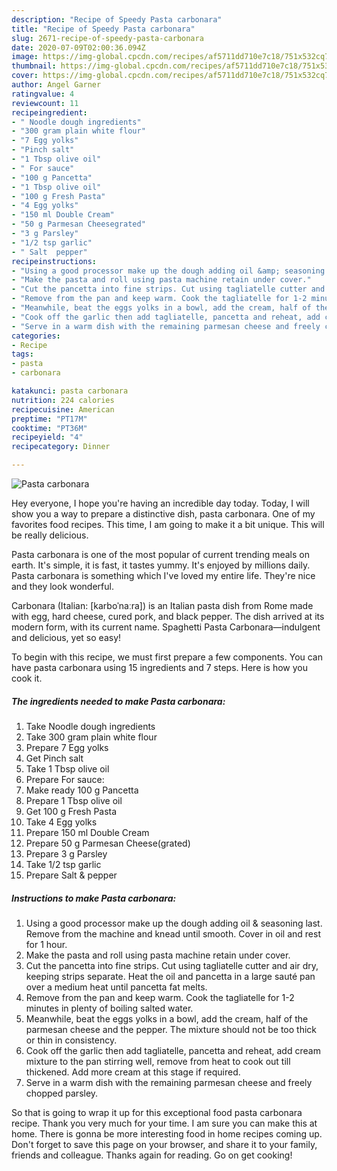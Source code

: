 ```yaml
---
description: "Recipe of Speedy Pasta carbonara"
title: "Recipe of Speedy Pasta carbonara"
slug: 2671-recipe-of-speedy-pasta-carbonara
date: 2020-07-09T02:00:36.094Z
image: https://img-global.cpcdn.com/recipes/af5711dd710e7c18/751x532cq70/pasta-carbonara-recipe-main-photo.jpg
thumbnail: https://img-global.cpcdn.com/recipes/af5711dd710e7c18/751x532cq70/pasta-carbonara-recipe-main-photo.jpg
cover: https://img-global.cpcdn.com/recipes/af5711dd710e7c18/751x532cq70/pasta-carbonara-recipe-main-photo.jpg
author: Angel Garner
ratingvalue: 4
reviewcount: 11
recipeingredient:
- " Noodle dough ingredients"
- "300 gram plain white flour"
- "7 Egg yolks"
- "Pinch salt"
- "1 Tbsp olive oil"
- " For sauce"
- "100 g Pancetta"
- "1 Tbsp olive oil"
- "100 g Fresh Pasta"
- "4 Egg yolks"
- "150 ml Double Cream"
- "50 g Parmesan Cheesegrated"
- "3 g Parsley"
- "1/2 tsp garlic"
- " Salt  pepper"
recipeinstructions:
- "Using a good processor make up the dough adding oil &amp; seasoning last. Remove from the machine and knead until smooth. Cover in oil and rest for 1 hour."
- "Make the pasta and roll using pasta machine retain under cover."
- "Cut the pancetta into fine strips. Cut using tagliatelle cutter and air dry, keeping strips separate. Heat the oil and pancetta in a large sauté pan over a medium heat until pancetta fat melts."
- "Remove from the pan and keep warm. Cook the tagliatelle for 1-2 minutes in plenty of boiling salted water."
- "Meanwhile, beat the eggs yolks in a bowl, add the cream, half of the parmesan cheese and the pepper. The mixture should not be too thick or thin in consistency."
- "Cook off the garlic then add tagliatelle, pancetta and reheat, add cream mixture to the pan stirring well, remove from heat to cook out till thickened. Add more cream at this stage if required."
- "Serve in a warm dish with the remaining parmesan cheese and freely chopped parsley."
categories:
- Recipe
tags:
- pasta
- carbonara

katakunci: pasta carbonara 
nutrition: 224 calories
recipecuisine: American
preptime: "PT17M"
cooktime: "PT36M"
recipeyield: "4"
recipecategory: Dinner

---
```



![Pasta carbonara](https://img-global.cpcdn.com/recipes/af5711dd710e7c18/751x532cq70/pasta-carbonara-recipe-main-photo.jpg)

Hey everyone, I hope you're having an incredible day today. Today, I will show you a way to prepare a distinctive dish, pasta carbonara. One of my favorites food recipes. This time, I am going to make it a bit unique. This will be really delicious.

Pasta carbonara is one of the most popular of current trending meals on earth. It's simple, it is fast, it tastes yummy. It's enjoyed by millions daily. Pasta carbonara is something which I've loved my entire life. They're nice and they look wonderful.

Carbonara (Italian: [karboˈnaːra]) is an Italian pasta dish from Rome made with egg, hard cheese, cured pork, and black pepper. The dish arrived at its modern form, with its current name. Spaghetti Pasta Carbonara—indulgent and delicious, yet so easy!


To begin with this recipe, we must first prepare a few components. You can have pasta carbonara using 15 ingredients and 7 steps. Here is how you cook it.

<!--inarticleads1-->

##### The ingredients needed to make Pasta carbonara:

1. Take  Noodle dough ingredients
1. Take 300 gram plain white flour
1. Prepare 7 Egg yolks
1. Get Pinch salt
1. Take 1 Tbsp olive oil
1. Prepare  For sauce:
1. Make ready 100 g Pancetta
1. Prepare 1 Tbsp olive oil
1. Get 100 g Fresh Pasta
1. Take 4 Egg yolks
1. Prepare 150 ml Double Cream
1. Prepare 50 g Parmesan Cheese(grated)
1. Prepare 3 g Parsley
1. Take 1/2 tsp garlic
1. Prepare  Salt &amp; pepper




<!--inarticleads2-->

##### Instructions to make Pasta carbonara:

1. Using a good processor make up the dough adding oil &amp; seasoning last. Remove from the machine and knead until smooth. Cover in oil and rest for 1 hour.
1. Make the pasta and roll using pasta machine retain under cover.
1. Cut the pancetta into fine strips. Cut using tagliatelle cutter and air dry, keeping strips separate. Heat the oil and pancetta in a large sauté pan over a medium heat until pancetta fat melts.
1. Remove from the pan and keep warm. Cook the tagliatelle for 1-2 minutes in plenty of boiling salted water.
1. Meanwhile, beat the eggs yolks in a bowl, add the cream, half of the parmesan cheese and the pepper. The mixture should not be too thick or thin in consistency.
1. Cook off the garlic then add tagliatelle, pancetta and reheat, add cream mixture to the pan stirring well, remove from heat to cook out till thickened. Add more cream at this stage if required.
1. Serve in a warm dish with the remaining parmesan cheese and freely chopped parsley.




So that is going to wrap it up for this exceptional food pasta carbonara recipe. Thank you very much for your time. I am sure you can make this at home. There is gonna be more interesting food in home recipes coming up. Don't forget to save this page on your browser, and share it to your family, friends and colleague. Thanks again for reading. Go on get cooking!
